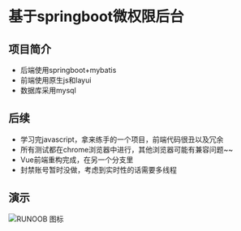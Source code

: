 # 基于springboot微权限后台
## 项目简介
  - 后端使用springboot+mybatis
  - 前端使用原生js和layui
  - 数据库采用mysql
## 后续
- 学习完javascript，拿来练手的一个项目，前端代码很丑以及冗余
- 所有测试都在chrome浏览器中进行，其他浏览器可能有兼容问题~~
- Vue前端重构完成，在另一个分支里
- 封禁账号暂时没做，考虑到实时性的话需要多线程
## 演示
![RUNOOB 图标](https://s1.ax1x.com/2020/04/19/JKEuoF.png)

